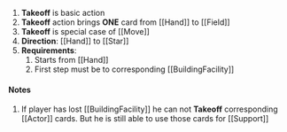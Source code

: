 1. **Takeoff** is basic action
2. **Takeoff** action brings **ONE** card from [[Hand]] to [[Field]]
3. **Takeoff** is special case of [[Move]]
4. **Direction**: [[Hand]] to [[Star]]
5. **Requirements**:
	1. Starts from [[Hand]]
	2. First step must be to corresponding [[BuildingFacility]]
#### Notes
1. If player has lost [[BuildingFacility]] he can not **Takeoff** corresponding [[Actor]] cards. But he is still able to use those cards for [[Support]]
